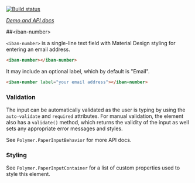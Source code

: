 
<!---

This README is automatically generated from the comments in these files:
iban-number.html

Edit those files, and our readme bot will duplicate them over here!
Edit this file, and the bot will squash your changes :)

The bot does some handling of markdown. Please file a bug if it does the wrong
thing! https://github.com/PolymerLabs/tedium/issues

-->

[![Build status](https://travis-ci.org/PolymerElements/iban-number.svg?branch=master)](https://travis-ci.org/PolymerElements/iban-number)

_[Demo and API docs](https://elements.polymer-project.org/elements/iban-number)_


##&lt;iban-number&gt;

`<iban-number>` is a single-line text field with Material Design styling
for entering an email address.

```html
<iban-number></iban-number>
```

It may include an optional label, which by default is "Email".

```html
<iban-number label="your email address"></iban-number>
```

### Validation

The input can be automatically validated as the user is typing by using
the `auto-validate` and `required` attributes. For manual validation, the
element also has a `validate()` method, which returns the validity of the
input as well sets any appropriate error messages and styles.

See `Polymer.PaperInputBehavior` for more API docs.

### Styling

See `Polymer.PaperInputContainer` for a list of custom properties used to
style this element.


